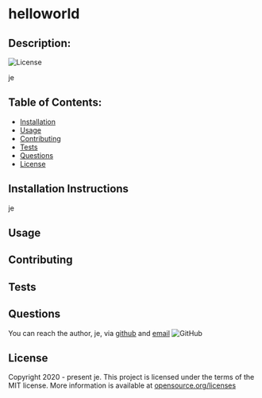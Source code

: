 # helloworld
## Description:  
![License](https://img.shields.io/badge/license-MIT-brightgreen)

je

    
## Table of Contents:
* [Installation](#installation-instructions)
* [Usage](#usage)
* [Contributing](#contributing)
* [Tests](#tests)
* [Questions](#questions)
* [License](#license-info)

## Installation Instructions
je

## Usage

## Contributing

## Tests

## Questions
You can reach the author, je,  via [github](http://github.com/je) and [email](mailto:je)
![GitHub](https://img.shields.io/github/followers/je?label=follow&style=social)

## License
Copyright 2020 - present je.
This project is licensed under the terms of the MIT license. 
More information is available at [opensource.org/licenses](http:opensource.org/licenses/MIT)
